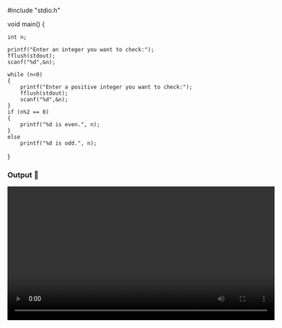 #include "stdio.h"

void main()
{

	int n;

	printf("Enter an integer you want to check:");
	fflush(stdout);
	scanf("%d",&n);

	while (n<0)
	{
		printf("Enter a positive integer you want to check:");
		fflush(stdout);
		scanf("%d",&n);
	}
	if (n%2 == 0)
	{
		printf("%d is even.", n);
	}
	else
		printf("%d is odd.", n);


}

### Output 🎥
<video src="https://raw.githubusercontent.com/Karim-Ahmed-Elgohary/Mastering-Embedded-Diploma/refs/heads/main/Term_1/Videos/a1%20o1.mp4" controls width="600">










